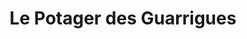 ---
title: "Le Potager des Guarrigues"
url: /saint-didier/le-potager-des-guarrigues/
shop: Gemüse & Obst
---